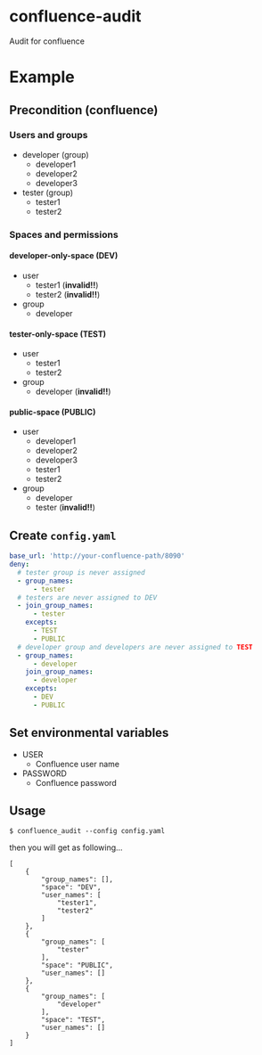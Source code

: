 # confluence-audit

Audit for confluence

# Example

## Precondition (confluence)

### Users and groups

* developer (group)
  - developer1
  - developer2
  - developer3
* tester (group)
  - tester1
  - tester2

### Spaces and permissions

#### developer-only-space (DEV)

* user
  * tester1 (**invalid!!**)
  * tester2 (**invalid!!**)
* group
  * developer

#### tester-only-space (TEST)

* user
  * tester1
  * tester2
* group
  * developer (**invalid!!**)

#### public-space (PUBLIC)

* user
  * developer1
  * developer2
  * developer3
  * tester1
  * tester2
* group
  * developer
  * tester (**invalid!!**)

## Create `config.yaml`

```yaml
base_url: 'http://your-confluence-path/8090'
deny:
  # tester group is never assigned
  - group_names:
      - tester
  # testers are never assigned to DEV
  - join_group_names:
      - tester
    excepts:
      - TEST
      - PUBLIC
  # developer group and developers are never assigned to TEST
  - group_names:
      - developer
    join_group_names:
      - developer
    excepts:
      - DEV
      - PUBLIC
```

## Set environmental variables

* USER
  - Confluence user name
* PASSWORD
  - Confluence password

## Usage

```
$ confluence_audit --config config.yaml
```

then you will get as following...

```
[
    {
        "group_names": [],
        "space": "DEV",
        "user_names": [
            "tester1",
            "tester2"
        ]
    },
    {
        "group_names": [
            "tester"
        ],
        "space": "PUBLIC",
        "user_names": []
    },
    {
        "group_names": [
            "developer"
        ],
        "space": "TEST",
        "user_names": []
    }
]
```
